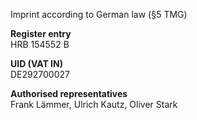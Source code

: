 Imprint according to German law (§5 TMG)  

**Register entry**  
HRB 154552 B  

**UID (VAT IN)**  
DE292700027

**Authorised representatives**  
Frank Lämmer, Ulrich Kautz, Oliver Stark
